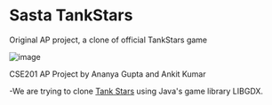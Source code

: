 # Sasta TankStars
Original AP project, a clone of official TankStars game

![image](https://user-images.githubusercontent.com/79627254/202835062-80518ef8-277a-49dd-be42-bbb9432daa70.png)

CSE201 AP Project by Ananya Gupta and Ankit Kumar  

-We are trying to clone [Tank Stars](https://play.google.com/store/apps/details?id=com.playgendary.tanks&hl=en_IN&gl=US) using Java's game library LIBGDX.

